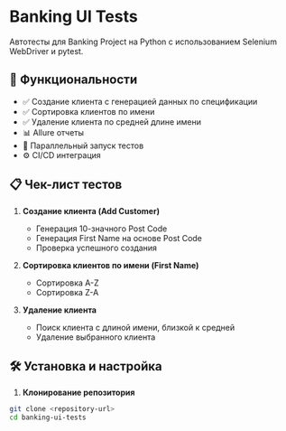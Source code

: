 # Banking UI Tests

Автотесты для Banking Project на Python с использованием Selenium WebDriver и pytest.

## 🚀 Функциональности

- ✅ Создание клиента с генерацией данных по спецификации
- ✅ Сортировка клиентов по имени
- ✅ Удаление клиента по средней длине имени
- 📊 Allure отчеты
- 🔄 Параллельный запуск тестов
- ⚙️ CI/CD интеграция

## 📋 Чек-лист тестов

1. **Создание клиента (Add Customer)**
   - Генерация 10-значного Post Code
   - Генерация First Name на основе Post Code
   - Проверка успешного создания

2. **Сортировка клиентов по имени (First Name)**
   - Сортировка A-Z
   - Сортировка Z-A

3. **Удаление клиента**
   - Поиск клиента с длиной имени, близкой к средней
   - Удаление выбранного клиента

## 🛠 Установка и настройка

1. **Клонирование репозитория**
```bash
git clone <repository-url>
cd banking-ui-tests
